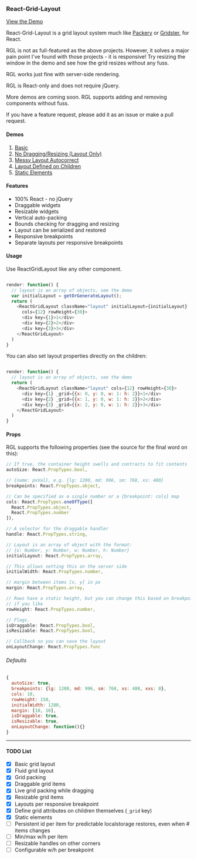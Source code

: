 ### React-Grid-Layout

[View the Demo](https://strml.github.io/react-grid-layout/examples/1-basic.html)

React-Grid-Layout is a grid layout system much like [Packery](http://packery.metafizzy.co/) or 
[Gridster](http://gridster.net), for React. 

RGL is not as full-featured as the above projects. However, it solves a major pain point I've found with those
projects - it is responsive! Try resizing the window in the demo and see how the grid resizes without any fuss.

RGL works just fine with server-side rendering.

RGL is React-only and does not require jQuery.

More demos are coming soon. RGL supports adding and removing components without fuss.

If you have a feature request, please add it as an issue or make a pull request.

#### Demos

1. [Basic](https://strml.github.io/react-grid-layout/examples/1-basic.html)
1. [No Dragging/Resizing (Layout Only)](https://strml.github.io/react-grid-layout/examples/2-no-dragging.html)
1. [Messy Layout Autocorrect](https://strml.github.io/react-grid-layout/examples/3-messy.html)
1. [Layout Defined on Children](https://strml.github.io/react-grid-layout/examples/4-grid-property.html)
1. [Static Elements](https://strml.github.io/react-grid-layout/examples/5-static-elements.html)

#### Features

* 100% React - no jQuery
* Draggable widgets
* Resizable widgets
* Vertical auto-packing
* Bounds checking for dragging and resizing
* Layout can be serialized and restored
* Responsive breakpoints
* Separate layouts per responsive breakpoints

#### Usage

Use ReactGridLayout like any other component.

```javascript

render: function() {
  // layout is an array of objects, see the demo
  var initialLayout = getOrGenerateLayout(); 
  return (
    <ReactGridLayout className="layout" initialLayout={initialLayout} 
      cols={12} rowHeight={30}>
      <div key={1}>1</div>
      <div key={2}>2</div>
      <div key={3}>3</div>
    </ReactGridLayout>
  )
}

```

You can also set layout properties directly on the children:


```javascript

render: function() {
  // layout is an array of objects, see the demo
  return (
    <ReactGridLayout className="layout" cols={12} rowHeight={30}>
      <div key={1} _grid={{x: 0, y: 0, w: 1: h: 2}}>1</div>
      <div key={2} _grid={{x: 1, y: 0, w: 1: h: 2}}>2</div>
      <div key={3} _grid={{x: 2, y: 0, w: 1: h: 2}}>3</div>
    </ReactGridLayout>
  )
}

```


#### Props

RGL supports the following properties (see the source for the final word on this):

```javascript
// If true, the container height swells and contracts to fit contents
autoSize: React.PropTypes.bool,

// {name: pxVal}, e.g. {lg: 1200, md: 996, sm: 768, xs: 480}
breakpoints: React.PropTypes.object,

// Can be specified as a single number or a {breakpoint: cols} map
cols: React.PropTypes.oneOfType([
  React.PropTypes.object,
  React.PropTypes.number
]),

// A selector for the draggable handler
handle: React.PropTypes.string,

// Layout is an array of object with the format:
// {x: Number, y: Number, w: Number, h: Number}
initialLayout: React.PropTypes.array,

// This allows setting this on the server side
initialWidth: React.PropTypes.number,

// margin between items [x, y] in px
margin: React.PropTypes.array,

// Rows have a static height, but you can change this based on breakpoints 
// if you like
rowHeight: React.PropTypes.number,

// Flags.
isDraggable: React.PropTypes.bool,
isResizable: React.PropTypes.bool,

// Callback so you can save the layout
onLayoutChange: React.PropTypes.func
```

###### Defaults

```javascript
{
  autoSize: true,
  breakpoints: {lg: 1200, md: 996, sm: 768, xs: 480, xxs: 0},
  cols: 10, 
  rowHeight: 150,
  initialWidth: 1280,
  margin: [10, 10],
  isDraggable: true,
  isResizable: true,
  onLayoutChange: function(){}
}
```


----

#### TODO List

- [x] Basic grid layout
- [x] Fluid grid layout
- [x] Grid packing
- [x] Draggable grid items
- [x] Live grid packing while dragging
- [x] Resizable grid items
- [x] Layouts per responsive breakpoint
- [x] Define grid attributes on children themselves (`_grid` key)
- [x] Static elements
- [ ] Persistent id per item for predictable localstorage restores, even when # items changes
- [ ] Min/max w/h per item
- [ ] Resizable handles on other corners
- [ ] Configurable w/h per breakpoint
